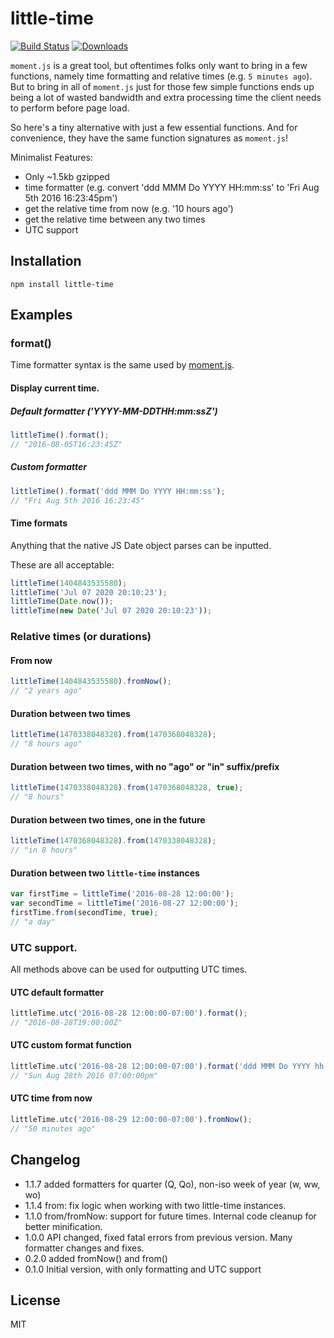# little-time
[![Build Status](https://travis-ci.org/davidcalhoun/little-time.svg?branch=master)](https://travis-ci.org/davidcalhoun/little-time)
[![Downloads][downloads-image]][npm-url]

`moment.js` is a great tool, but oftentimes folks only want to bring in a few functions, namely time formatting and relative times (e.g. `5 minutes ago`).  But to bring in all of `moment.js` just for those few simple functions ends up being a lot of wasted bandwidth and extra processing time the client needs to perform before page load.

So here's a tiny alternative with just a few essential functions.  And for convenience, they have the same function signatures as `moment.js`!

Minimalist Features:
* Only ~1.5kb gzipped
* time formatter (e.g. convert 'ddd MMM Do YYYY HH:mm:ss' to 'Fri Aug 5th 2016 16:23:45pm')
* get the relative time from now (e.g. '10 hours ago')
* get the relative time between any two times
* UTC support

## Installation

`npm install little-time`

## Examples

### format()
Time formatter syntax is the same used by [moment.js](http://momentjs.com/docs/#/displaying/format/).


#### Display current time.

##### Default formatter ('YYYY-MM-DDTHH:mm:ssZ')

```js
littleTime().format();
// "2016-08-05T16:23:45Z"
```

##### Custom formatter

```js
littleTime().format('ddd MMM Do YYYY HH:mm:ss');
// "Fri Aug 5th 2016 16:23:45"
```

#### Time formats
Anything that the native JS Date object parses can be inputted.

These are all acceptable:

```js
littleTime(1404843535580);
littleTime('Jul 07 2020 20:10:23');
littleTime(Date.now());
littleTime(new Date('Jul 07 2020 20:10:23'));
```

### Relative times (or durations)

#### From now
```js
littleTime(1404843535580).fromNow();
// "2 years ago"
```

#### Duration between two times
```js
littleTime(1470338048328).from(1470368048328);
// "8 hours ago"
```

#### Duration between two times, with no "ago" or "in" suffix/prefix
```js
littleTime(1470338048328).from(1470368048328, true);
// "8 hours"
```

#### Duration between two times, one in the future
```js
littleTime(1470368048328).from(1470338048328);
// "in 8 hours"
```

#### Duration between two `little-time` instances
```js
var firstTime = littleTime('2016-08-28 12:00:00');
var secondTime = littleTime('2016-08-27 12:00:00');
firstTime.from(secondTime, true);
// "a day"
```

### UTC support.
All methods above can be used for outputting UTC times.

#### UTC default formatter
```js
littleTime.utc('2016-08-28 12:00:00-07:00').format();
// "2016-08-28T19:00:00Z"
```

#### UTC custom format function
```js
littleTime.utc('2016-08-28 12:00:00-07:00').format('ddd MMM Do YYYY hh:mm:ssa');
// "Sun Aug 28th 2016 07:00:00pm"
```

#### UTC time from now
```js
littleTime.utc('2016-08-29 12:00:00-07:00').fromNow();
// "50 minutes ago"
```

## Changelog
* 1.1.7 added formatters for quarter (Q, Qo), non-iso week of year (w, ww, wo)
* 1.1.4 from: fix logic when working with two little-time instances.
* 1.1.0 from/fromNow: support for future times.  Internal code cleanup for better minification.
* 1.0.0 API changed, fixed fatal errors from previous version.  Many formatter changes and fixes.
* 0.2.0 added fromNow() and from()
* 0.1.0 Initial version, with only formatting and UTC support

## License
MIT

[downloads-image]: https://img.shields.io/npm/dt/little-time.svg
[npm-url]: https://www.npmjs.com/package/little-time
[npm-image]: https://img.shields.io/npm/v/little-time.svg
